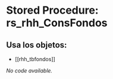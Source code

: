 # Stored Procedure: rs_rhh_ConsFondos

## Usa los objetos:
- [[rhh_tbfondos]]

*No code available.*
